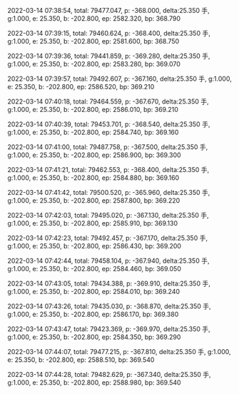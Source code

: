 2022-03-14 07:38:54, total: 79477.047, p: -368.000, delta:25.350 手, g:1.000, e: 25.350, b: -202.800, ep: 2582.320, bp: 368.790

2022-03-14 07:39:15, total: 79460.624, p: -368.400, delta:25.350 手, g:1.000, e: 25.350, b: -202.800, ep: 2581.600, bp: 368.750

2022-03-14 07:39:36, total: 79441.859, p: -369.280, delta:25.350 手, g:1.000, e: 25.350, b: -202.800, ep: 2583.280, bp: 369.070

2022-03-14 07:39:57, total: 79492.607, p: -367.160, delta:25.350 手, g:1.000, e: 25.350, b: -202.800, ep: 2586.520, bp: 369.210

2022-03-14 07:40:18, total: 79464.559, p: -367.670, delta:25.350 手, g:1.000, e: 25.350, b: -202.800, ep: 2586.010, bp: 369.210

2022-03-14 07:40:39, total: 79453.701, p: -368.540, delta:25.350 手, g:1.000, e: 25.350, b: -202.800, ep: 2584.740, bp: 369.160

2022-03-14 07:41:00, total: 79487.758, p: -367.500, delta:25.350 手, g:1.000, e: 25.350, b: -202.800, ep: 2586.900, bp: 369.300

2022-03-14 07:41:21, total: 79462.553, p: -368.400, delta:25.350 手, g:1.000, e: 25.350, b: -202.800, ep: 2584.880, bp: 369.160

2022-03-14 07:41:42, total: 79500.520, p: -365.960, delta:25.350 手, g:1.000, e: 25.350, b: -202.800, ep: 2587.800, bp: 369.220

2022-03-14 07:42:03, total: 79495.020, p: -367.130, delta:25.350 手, g:1.000, e: 25.350, b: -202.800, ep: 2585.910, bp: 369.130

2022-03-14 07:42:23, total: 79492.457, p: -367.170, delta:25.350 手, g:1.000, e: 25.350, b: -202.800, ep: 2586.430, bp: 369.200

2022-03-14 07:42:44, total: 79458.104, p: -367.940, delta:25.350 手, g:1.000, e: 25.350, b: -202.800, ep: 2584.460, bp: 369.050

2022-03-14 07:43:05, total: 79434.388, p: -369.910, delta:25.350 手, g:1.000, e: 25.350, b: -202.800, ep: 2584.010, bp: 369.240

2022-03-14 07:43:26, total: 79435.030, p: -368.870, delta:25.350 手, g:1.000, e: 25.350, b: -202.800, ep: 2586.170, bp: 369.380

2022-03-14 07:43:47, total: 79423.369, p: -369.970, delta:25.350 手, g:1.000, e: 25.350, b: -202.800, ep: 2584.350, bp: 369.290

2022-03-14 07:44:07, total: 79477.215, p: -367.810, delta:25.350 手, g:1.000, e: 25.350, b: -202.800, ep: 2588.510, bp: 369.540

2022-03-14 07:44:28, total: 79482.629, p: -367.340, delta:25.350 手, g:1.000, e: 25.350, b: -202.800, ep: 2588.980, bp: 369.540